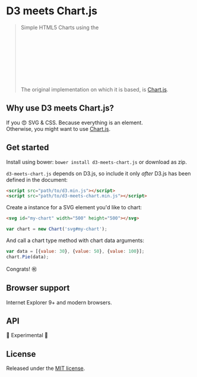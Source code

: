 # D3 meets Chart.js

> Simple HTML5 Charts using the <svg> tag with [D3.js](http://d3js.org/).  
> The original implementation on which it is based, is [Chart.js](http://www.chartjs.org/).

## Why use D3 meets Chart.js?

If you :heart_eyes: SVG & CSS. Because everything is an element.  
Otherwise, you might want to use [Chart.js](http://www.chartjs.org/).


## Get started

Install using bower: `bower install d3-meets-chart.js` or download as zip.

`d3-meets-chart.js` depends on D3.js, so include it only *after* D3.js has been defined in the document:

``` html
<script src="path/to/d3.min.js"></script>
<script src="path/to/d3-meets-chart.min.js"></script>
```

Create a instance for a SVG element you'd like to chart:

``` html
<svg id="my-chart" width="500" height="500"></svg>
```

``` javascript
var chart = new Chart('svg#my-chart');
```

And call a chart type method with chart data arguments:

``` javascript
var data = [{value: 30}, {value: 50}, {value: 100}];
chart.Pie(data);
```

Congrats! :congratulations:


## Browser support

Internet Explorer 9+ and modern browsers.


## API

:rotating_light: Experimental :rotating_light:


## License

Released under the [MIT license](LICENSE.md).  
